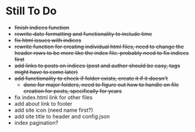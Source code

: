 # Still To Do  

* ~~finish indices function~~
* ~~rewrite date formatting and functionality to include time~~
* ~~fix html issues with indices~~
* ~~rewrite function for creating individual html files, need to change the header rows to be more like the index file. probably need to fix indices first~~
* ~~add links to posts on indices (post and author should be easy, tags might have to come later)~~
* ~~add functionality to check if folder exists, create it if it doesn't~~
  * ~~done for major folders, need to figure out how to handle on file creation for posts, specifically for years~~
* fix index.html link for other files
* add about link to footer
* add site icon (need name first?)
* add site title to header and config.json
* index pagination?
